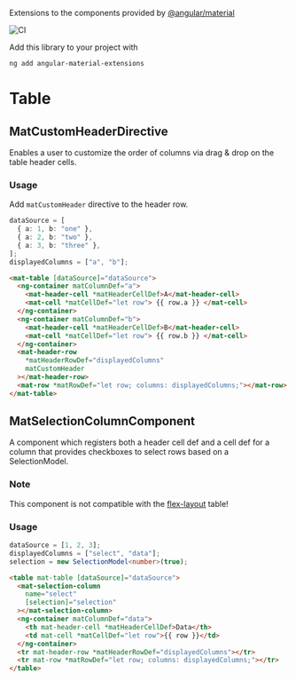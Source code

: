 Extensions to the components provided by [@angular/material](https://material.angular.io/)

![CI](https://github.com/pweyrich/angular-material-extensions/workflows/CI/badge.svg?branch=master)

Add this library to your project with

```shell script
ng add angular-material-extensions
```

# Table

## MatCustomHeaderDirective

Enables a user to customize the order of columns via drag & drop on the table header cells.

### Usage

Add `matCustomHeader` directive to the header row.

```ts
dataSource = [
  { a: 1, b: "one" },
  { a: 2, b: "two" },
  { a: 3, b: "three" },
];
displayedColumns = ["a", "b"];
```

```html
<mat-table [dataSource]="dataSource">
  <ng-container matColumnDef="a">
    <mat-header-cell *matHeaderCellDef>A</mat-header-cell>
    <mat-cell *matCellDef="let row"> {{ row.a }} </mat-cell>
  </ng-container>
  <ng-container matColumnDef="b">
    <mat-header-cell *matHeaderCellDef>B</mat-header-cell>
    <mat-cell *matCellDef="let row"> {{ row.b }} </mat-cell>
  </ng-container>
  <mat-header-row
    *matHeaderRowDef="displayedColumns"
    matCustomHeader
  ></mat-header-row>
  <mat-row *matRowDef="let row; columns: displayedColumns;"></mat-row>
</mat-table>
```

## MatSelectionColumnComponent

A component which registers both a header cell def and a cell def for a column that provides checkboxes to select rows based on a SelectionModel.

### Note

This component is not compatible with the [flex-layout](https://material.angular.io/components/table/overview#tables-with-code-display-flex-code-) table!

### Usage

```ts
dataSource = [1, 2, 3];
displayedColumns = ["select", "data"];
selection = new SelectionModel<number>(true);
```

```html
<table mat-table [dataSource]="dataSource">
  <mat-selection-column
    name="select"
    [selection]="selection"
  ></mat-selection-column>
  <ng-container matColumnDef="data">
    <th mat-header-cell *matHeaderCellDef>Data</th>
    <td mat-cell *matCellDef="let row">{{ row }}</td>
  </ng-container>
  <tr mat-header-row *matHeaderRowDef="displayedColumns"></tr>
  <tr mat-row *matRowDef="let row; columns: displayedColumns;"></tr>
</table>
```
